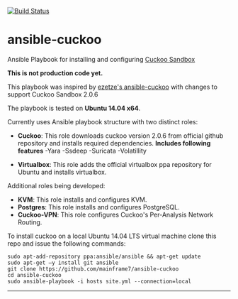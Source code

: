 [![Build Status](https://travis-ci.org/breachintelligence/ansible-cuckoo.svg?branch=master)](https://travis-ci.org/breachintelligence/ansible-cuckoo)

# ansible-cuckoo
Ansible Playbook for installing and configuring [Cuckoo Sandbox](http://www.cuckoosandbox.org/)

**This is not production code yet.**

This playbook was inspired by [ezetze's ansible-cuckoo](https://github.com/ezeteze/ansible-cuckoo) with changes to support Cuckoo Sandbox 2.0.6

The playbook is tested on **Ubuntu 14.04 x64**.  

Currently uses Ansible playbook structure with two distinct roles:

-	**Cuckoo**: This role downloads cuckoo version 2.0.6 from official github repository and installs required dependencies. 
    **Includes following features**
        -Yara
        -Ssdeep
       -Suricata
        -Volatillity
        
-	**Virtualbox**: This role adds the official virtualbox ppa repository for Ubuntu and installs virtualbox.

Additional roles being developed:

-	**KVM**: This role installs and configures KVM.
-	**Postgres**: This role installs and configures PostgreSQL.
-	**Cuckoo-VPN**: This role configures Cuckoo's Per-Analysis Network Routing.

To install cuckoo on a local Ubuntu 14.04 LTS virtual machine clone this repo and issue the following commands:

    sudo apt-add-repository ppa:ansible/ansible && apt-get update
    sudo apt-get –y install git ansible 
    git clone https://github.com/mainframe7/ansible-cuckoo
    cd ansible-cuckoo
    sudo ansible-playbook -i hosts site.yml --connection=local

----------
